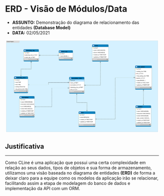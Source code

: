 # ERD - Visão de Módulos/Data

- **ASSUNTO:** Demonstração do diagrama de relacionamento das entidades **(Database Model)**
- **DATA:** 02/05/2021

![](data-erd.png)

## Justificativa

---

Como CLine é uma aplicação que possui uma certa complexidade em relação ao seus dados, tipos de objetos e sua forma de armazenamento, utilizamos uma visão baseada no diagrama de entidades **(ERD)** de forma a deixar claro para a equipe como os modelos da aplicação irão se relacionar, facilitando assim a etapa de modelagem do banco de dados e implementação da API com um ORM.
